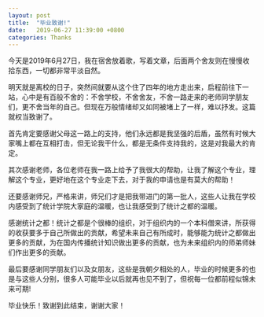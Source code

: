 ```yaml
---
layout: post
title:  "毕业致谢!"
date:   2019-06-27 11:39:00 +0800
categories: Thanks
---
```


今天是2019年6月27日，我在宿舍放着歌，写着文章，后面两个舍友则在慢慢收拾东西，一切都非常平淡自然。

明天就是离校的日子，突然间就要从这个住了四年的地方走出来，启程前往下一站，心中是有百般不舍的：不舍学校，不舍舍友，不舍一路走来的老师同学朋友们，更不舍当年的自己。但现在万般情绪却又如同被堵上了一样，难以抒发。这篇就权当致谢了。

首先肯定要感谢父母这一路上的支持，他们永远都是我坚强的后盾，虽然有时候大家嘴上都在互相打击，但无论我干什么，都是无条件支持我的，这是对我最大的肯定。

其次感谢老师，各位老师在我一路上给予了我很大的帮助，让我了解这个专业，理解这个专业，更好地在这个专业走下去，对于我的申请也是有莫大的帮助！

还要感谢师兄，严格来讲，师兄们才是把我带进门的第一批人，这些人让我在学校内感受到了统计学院大家庭的温暖，也让我感受到了统计之都的温暖。

感谢统计之都！统计之都是个很棒的组织，对于组织内的一个本科僧来讲，所获得的收获要多于自己所做出的贡献，希望未来自己有所成时，能够能为统计之都做出更多的贡献，为在国内传播统计知识做出更多的贡献，也为未来组织内的师弟师妹们作出更多的贡献。

最后要感谢同学朋友们以及女朋友，这些是我朝夕相处的人，毕业的时候更多的也是与这些人分别，很多人可能毕业以后就再也见不到了，但祝每一位都前程似锦未来可期!

毕业快乐！致谢到此结束，谢谢大家！
